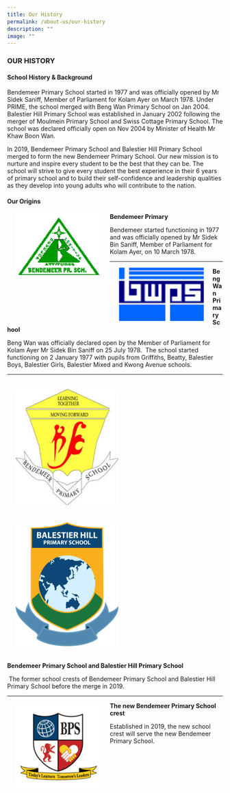 ```yaml
---
title: Our History
permalink: /about-us/our-history
description: ""
image: ""
---
```

### OUR HISTORY

#### School History & Background


Bendemeer Primary School started in 1977 and was officially opened by Mr Sidek Saniff, Member of Parliament for Kolam Ayer on March 1978. Under PRIME, the school merged with Beng Wan Primary School on Jan 2004. Balestier Hill Primary School was established in January 2002 following the merger of Moulmein Primary School and Swiss Cottage Primary School. The school was declared officially open on Nov 2004 by Minister of Health Mr Khaw Boon Wan. 

  

In 2019, Bendemeer Primary School and Balestier Hill Primary School merged to form the new Bendemeer Primary School. Our new mission is to nurture and inspire every student to be the best that they can be. The school will strive to give every student the best experience in their 6 years of primary school and to build their self-confidence and leadership qualities as they develop into young adults who will contribute to the nation.  

  

#### Our Origins


<img 
		 src="/images/Bendemeer%20Logos/bendemeer-pri-1.png"
		 align="left"
		 style="width:200px; margin:0px 20px"/> 
		 
**Bendemeer Primary**

Bendemeer started functioning in 1977 and was officially opened by Mr Sidek Bin Saniff, Member of Parliament for Kolam Ayer, on 10 March 1978.      

***

<img 
		 src="/images/Bendemeer%20Logos/Beng-Wan-Primary-2.png"
		 align="left"
		 style="width:200px; margin:0px 20px"/>
		 
**Beng Wan Primary School**

Beng Wan was officially declared open by the Member of Parliament for Kolam Ayer Mr Sidek Bin Saniff on 25 July 1978.  The school started functioning on 2 January 1977 with pupils from Griffiths, Beatty, Balestier Boys, Balestier Girls, Balestier Mixed and Kwong Avenue schools.

* * *

<img src="/images/Bendemeer%20Logos/Bendemeer-Primary-3.png"
		 style="width:240px; padding:20px; float:left;"/>
		 

<img src="/images/Bendemeer%20Logos/Balestier-Hill-Primary-3.png"
		 style="width:240px; padding: 20px"/>
		 
**Bendemeer Primary School and Balestier Hill Primary School**

 The former school crests of Bendemeer Primary School and Balestier Hill Primary School before the merge in 2019.
 
 * * *

<img src="/images/Bendemeer%20Logos/Bendemeer-Primary-Final.png"
		 align="left"
		 style="width:200px; margin:0px 20px"/>
  
**The new Bendemeer Primary School crest**

Established in 2019, the new school crest will serve the new Bendemeer Primary School.